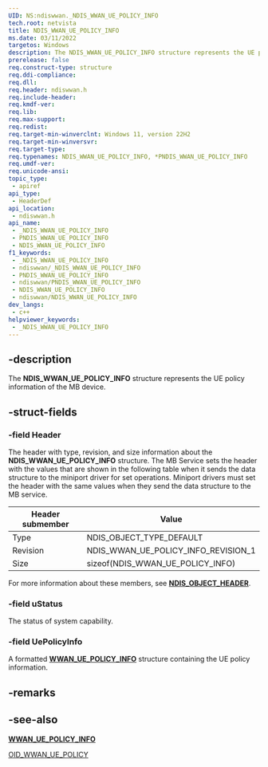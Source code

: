 ```yaml
---
UID: NS:ndiswwan._NDIS_WWAN_UE_POLICY_INFO
tech.root: netvista
title: NDIS_WWAN_UE_POLICY_INFO
ms.date: 03/11/2022
targetos: Windows
description: The NDIS_WWAN_UE_POLICY_INFO structure represents the UE policy information of the MB device.
prerelease: false
req.construct-type: structure
req.ddi-compliance: 
req.dll: 
req.header: ndiswwan.h
req.include-header: 
req.kmdf-ver: 
req.lib: 
req.max-support: 
req.redist: 
req.target-min-winverclnt: Windows 11, version 22H2
req.target-min-winversvr: 
req.target-type: 
req.typenames: NDIS_WWAN_UE_POLICY_INFO, *PNDIS_WWAN_UE_POLICY_INFO
req.umdf-ver: 
req.unicode-ansi: 
topic_type:
 - apiref
api_type:
 - HeaderDef
api_location:
 - ndiswwan.h
api_name:
 - _NDIS_WWAN_UE_POLICY_INFO
 - PNDIS_WWAN_UE_POLICY_INFO
 - NDIS_WWAN_UE_POLICY_INFO
f1_keywords:
 - _NDIS_WWAN_UE_POLICY_INFO
 - ndiswwan/_NDIS_WWAN_UE_POLICY_INFO
 - PNDIS_WWAN_UE_POLICY_INFO
 - ndiswwan/PNDIS_WWAN_UE_POLICY_INFO
 - NDIS_WWAN_UE_POLICY_INFO
 - ndiswwan/NDIS_WWAN_UE_POLICY_INFO
dev_langs:
 - c++
helpviewer_keywords:
 - _NDIS_WWAN_UE_POLICY_INFO
---
```


## -description

The **NDIS_WWAN_UE_POLICY_INFO** structure represents the UE policy information of the MB device.


## -struct-fields

### -field Header

The header with type, revision, and size information about the **NDIS_WWAN_UE_POLICY_INFO** structure. The MB Service sets the header with the values that are shown in the following table when it sends the data structure to the miniport driver for set operations. Miniport drivers must set the header with the same values when they send the data structure to the MB service.

| Header submember | Value |
| --- | --- |
| Type | NDIS_OBJECT_TYPE_DEFAULT |
| Revision | NDIS_WWAN_UE_POLICY_INFO_REVISION_1 |
| Size | sizeof(NDIS_WWAN_UE_POLICY_INFO) |

For more information about these members, see [**NDIS_OBJECT_HEADER**](/objectheader/ns-objectheader-ndis_object_header.md).

### -field uStatus

The status of system capability. 

### -field UePolicyInfo

A formatted [**WWAN_UE_POLICY_INFO**](../wwan/ns-wwan-wwan_ue_policy_info.md) structure containing the UE policy information. 

## -remarks

## -see-also

[**WWAN_UE_POLICY_INFO**](../wwan/ns-wwan-wwan_ue_policy_info.md)

[OID_WWAN_UE_POLICY](/windows-hardware/drivers/network/oid-wwan-ue-policy)